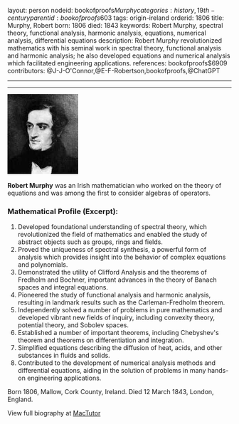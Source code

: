 layout: person
nodeid: bookofproofs$Murphy
categories: history,19th-century
parentid: bookofproofs$603
tags: origin-ireland
orderid: 1806
title: Murphy, Robert
born: 1806
died: 1843
keywords: Robert Murphy, spectral theory, functional analysis, harmonic analysis, equations, numerical analysis, differential equations
description: Robert Murphy revolutionized mathematics with his seminal work in spectral theory, functional analysis and harmonic analysis; he also developed equations and numerical analysis which facilitated engineering applications.
references: bookofproofs$6909
contributors: @J-J-O'Connor,@E-F-Robertson,bookofproofs,@ChatGPT

---



---

![Murphy.jpg](https://github.com/bookofproofs/bookofproofs.github.io/blob/main/_sources/_assets/images/portraits/Murphy.jpg?raw=true)

**Robert Murphy** was an Irish mathematician who worked on the theory of equations and was among the first to consider algebras of operators.

### Mathematical Profile (Excerpt):
1. Developed foundational understanding of spectral theory, which revolutionized the field of mathematics and enabled the study of abstract objects such as groups, rings and fields.
2. Proved the uniqueness of spectral synthesis, a powerful form of analysis which provides insight into the behavior of complex equations and polynomials.
3. Demonstrated the utility of Clifford Analysis and the theorems of Fredholm and Bochner, important advances in the theory of Banach spaces and integral equations.
4. Pioneered the study of functional analysis and harmonic analysis, resulting in landmark results such as the Carleman-Fredholm theorem.
5. Independently solved a number of problems in pure mathematics and developed vibrant new fields of inquiry, including convexity theory, potential theory, and Sobolev spaces.
6. Established a number of important theorems, including Chebyshev's theorem and theorems on differentiation and integration.
7. Simplified equations describing the diffusion of heat, acids, and other substances in fluids and solids.
8. Contributed to the development of numerical analysis methods and differential equations, aiding in the solution of problems in many hands-on engineering applications.

Born 1806, Mallow, Cork County, Ireland. Died 12 March 1843, London, England.

View full biography at [MacTutor](https://mathshistory.st-andrews.ac.uk/Biographies/Murphy/)
